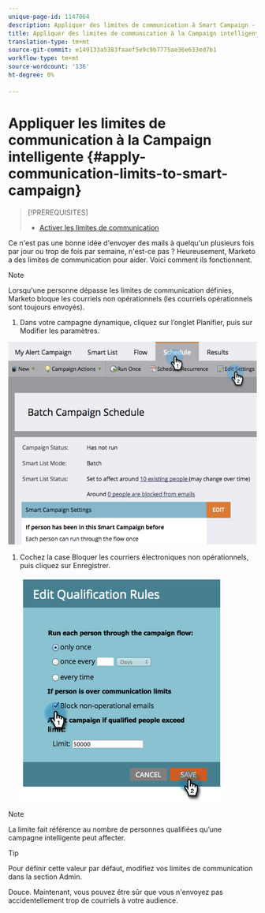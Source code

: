 ```yaml
---
unique-page-id: 1147064
description: Appliquer des limites de communication à Smart Campaign - Marketo Docs - Documentation sur les produits
title: Appliquer des limites de communication à la Campaign intelligente
translation-type: tm+mt
source-git-commit: e149133a5383faaef5e9c9b7775ae36e633ed7b1
workflow-type: tm+mt
source-wordcount: '136'
ht-degree: 0%

---
```



# Appliquer les limites de communication à la Campaign intelligente {#apply-communication-limits-to-smart-campaign}

>[!PREREQUISITES]
>
>* [Activer les limites de communication](../../../../product-docs/administration/email-setup/enable-communication-limits.md)

>



Ce n&#39;est pas une bonne idée d&#39;envoyer des mails à quelqu&#39;un plusieurs fois par jour ou trop de fois par semaine, n&#39;est-ce pas ? Heureusement, Marketo a des limites de communication pour aider. Voici comment ils fonctionnent.

>[!NOTE]
>
>Lorsqu&#39;une personne dépasse les limites de communication définies, Marketo bloque les courriels non opérationnels (les courriels opérationnels sont toujours envoyés).

1. Dans votre campagne dynamique, cliquez sur l’onglet Planifier, puis sur Modifier les paramètres.

![](assets/programeditsettings-hands-1.png)

1. Cochez la case Bloquer les courriers électroniques non opérationnels, puis cliquez sur Enregistrer.

   ![](assets/apply-communication-limits-to-smart-campaign.png)

>[!NOTE]
>
>La limite fait référence au nombre de personnes qualifiées qu’une campagne intelligente peut affecter.

>[!TIP]
>
>Pour définir cette valeur par défaut, modifiez vos limites de communication [](../../../../product-docs/administration/email-setup/enable-communication-limits.md) dans la section Admin.

Douce. Maintenant, vous pouvez être sûr que vous n&#39;envoyez pas accidentellement trop de courriels à votre audience.